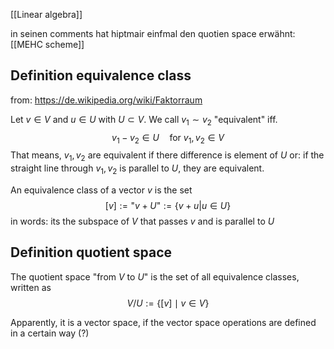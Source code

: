 
[[Linear algebra]]

in seinen comments hat hiptmair einfmal den quotien space erwähnt: [[MEHC scheme]]




## Definition equivalence class

from: https://de.wikipedia.org/wiki/Faktorraum

Let $v\in V$ and $u\in U$ with $U \subset V$.
We call $v_1\sim v_2$ "equivalent" iff.
$$v_1-v_2\in U \quad\text{for } v_1,v_2 \in V$$
That means, $v_1,v_2$ are equivalent if there difference is element of $U$ or: if the straight line through $v_1,v_2$ is parallel to $U$, they are equivalent.

An equivalence class of a vector $v$ is the set
$$ [v] := \text{"}v+U\text{"} := \{v+u | u\in U \}$$
in words: its the subspace of $V$ that passes $v$ and is parallel to $U$ 

## Definition quotient space

The quotient space "from $V$ to $U$" is the set of all equivalence classes, written as
$$V / U := \{[v] \mid v\in V\} $$

Apparently, it is a vector space, if the vector space operations are defined in a certain way (?)
